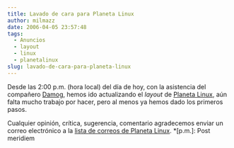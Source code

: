 ```yaml
---
title: Lavado de cara para Planeta Linux
author: milmazz
date: 2006-04-05 23:57:48
tags:
  - Anuncios
  - layout
  - linux
  - planetalinux
slug: lavado-de-cara-para-planeta-linux
---
```


Desde las 2:00 p.m. (hora local) del día de hoy, con la asistencia del compañero [Damog](http://damog.net/), hemos ido actualizando el _layout_ de [Planeta Linux](http://planetalinux.org), aún falta mucho trabajo por hacer, pero al menos ya hemos dado los primeros pasos.

Cualquier opinión, crítica, sugerencia, comentario agradecemos enviar un correo electrónico a la [lista de correos de Planeta Linux](mailto:planetalinux@damog.net).
  *[p.m.]: Post meridiem
